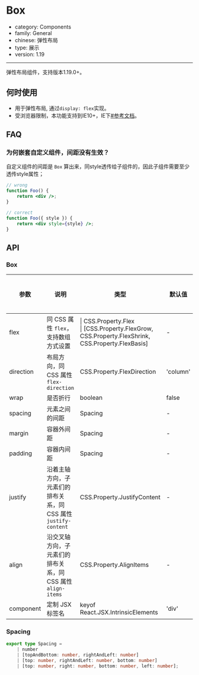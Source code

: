 # Box

-   category: Components
-   family: General
-   chinese: 弹性布局
-   type: 展示
-   version: 1.19

---

弹性布局组件，支持版本1.19.0+。

## 何时使用

-   用于弹性布局, 通过`display: flex`实现。
-   受浏览器限制，本功能支持到IE10+，IE下[#参考文档](<https://docs.microsoft.com/en-us/previous-versions/windows/internet-explorer/ie-developer/dev-guides/hh673531(v=vs.85%3E)>)。

## FAQ

### 为何嵌套自定义组件，间距没有生效？

自定义组件的间距是 `Box` 算出来，同style透传给子组件的，因此子组件需要至少透传style属性；

```jsx
// wrong
function Foo() {
    return <div />;
}

// correct
function Foo({ style }) {
    return <div style={style} />;
}
```

## API

### Box

| 参数      | 说明                                                            | 类型                                                                                                  | 默认值   | 是否必填 |
| --------- | --------------------------------------------------------------- | ----------------------------------------------------------------------------------------------------- | -------- | -------- |
| flex      | 同 CSS 属性 `flex`，支持数组方式设置                            | \| CSS.Property.Flex<br/> \| [CSS.Property.FlexGrow, CSS.Property.FlexShrink, CSS.Property.FlexBasis] | -        |          |
| direction | 布局方向，同 CSS 属性 `flex-direction`                          | CSS.Property.FlexDirection                                                                            | 'column' |          |
| wrap      | 是否折行                                                        | boolean                                                                                               | false    |          |
| spacing   | 元素之间的间距                                                  | Spacing                                                                                               | -        |          |
| margin    | 容器外间距                                                      | Spacing                                                                                               | -        |          |
| padding   | 容器内间距                                                      | Spacing                                                                                               | -        |          |
| justify   | 沿着主轴方向，子元素们的排布关系，同 CSS 属性 `justify-content` | CSS.Property.JustifyContent                                                                           | -        |          |
| align     | 沿交叉轴方向，子元素们的排布关系，同 CSS 属性 `align-items`     | CSS.Property.AlignItems                                                                               | -        |          |
| component | 定制 JSX 标签名                                                 | keyof React.JSX.IntrinsicElements                                                                     | 'div'    |          |

### Spacing

```typescript
export type Spacing =
    | number
    | [topAndBottom: number, rightAndLeft: number]
    | [top: number, rightAndLeft: number, bottom: number]
    | [top: number, right: number, bottom: number, left: number];
```
